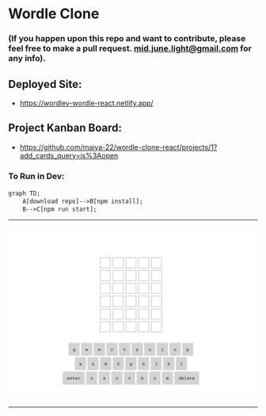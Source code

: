 # Wordle Clone

### (If you happen upon this repo and want to contribute, please feel free to make a pull request. mid.june.light@gmail.com for any info).

## Deployed Site:

- https://wordley-wordle-react.netlify.app/

## Project Kanban Board:

- https://github.com/maiya-22/wordle-clone-react/projects/1?add_cards_query=is%3Aopen

### To Run in Dev:

```mermaid
graph TD;
    A[download repo]-->B[npm install];
    B-->C[npm run start];
```

---

## ![screenshot](https://raw.githubusercontent.com/maiya-22/wordle-clone-react/main/github/screen-shot.png)

---
